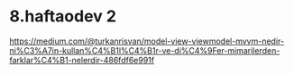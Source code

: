 # 8.haftaodev 2
https://medium.com/@turkanrisvan/model-view-viewmodel-mvvm-nedir-ni%C3%A7in-kullan%C4%B1l%C4%B1r-ve-di%C4%9Fer-mimarilerden-farklar%C4%B1-nelerdir-486fdf6e991f

